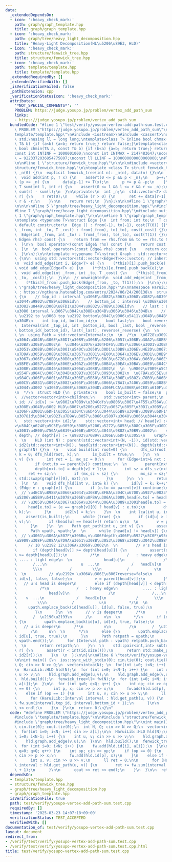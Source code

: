```yaml
---
data:
  _extendedDependsOn:
  - icon: ':heavy_check_mark:'
    path: graph/graph_template.hpp
    title: graph/graph_template.hpp
  - icon: ':heavy_check_mark:'
    path: graph/tree/heavy_light_decomposition.hpp
    title: "Heavy-Light Decomposition(HL\u5206\u89E3, HLD)"
  - icon: ':heavy_check_mark:'
    path: structure/fenwick_tree.hpp
    title: structure/fenwick_tree.hpp
  - icon: ':heavy_check_mark:'
    path: template/template.hpp
    title: template/template.hpp
  _extendedRequiredBy: []
  _extendedVerifiedWith: []
  _isVerificationFailed: false
  _pathExtension: cpp
  _verificationStatusIcon: ':heavy_check_mark:'
  attributes:
    '*NOT_SPECIAL_COMMENTS*': ''
    PROBLEM: https://judge.yosupo.jp/problem/vertex_add_path_sum
    links:
    - https://judge.yosupo.jp/problem/vertex_add_path_sum
  bundledCode: "#line 1 \"test/verify/yosupo-vertex-add-path-sum.test.cpp\"\n#define\
    \ PROBLEM \"https://judge.yosupo.jp/problem/vertex_add_path_sum\"\n#line 1 \"\
    template/template.hpp\"\n#include <iostream>\n#include <cassert>\nusing namespace\
    \ std;\nusing ll = long long;\ntemplate<class T> inline bool chmax(T& a, const\
    \ T& b) {if (a<b) {a=b; return true;} return false;}\ntemplate<class T> inline\
    \ bool chmin(T& a, const T& b) {if (b<a) {a=b; return true;} return false;}\n\
    const int INTINF = 1000001000;\nconst int INTMAX = 2147483647;\nconst ll LLMAX\
    \ = 9223372036854775807;\nconst ll LLINF = 1000000000000000000;\n#line 3 \"test/verify/yosupo-vertex-add-path-sum.test.cpp\"\
    \n\n#line 1 \"structure/fenwick_tree.hpp\"\n\n\n\n#include <vector>\n#line 6 \"\
    structure/fenwick_tree.hpp\"\n\ntemplate <class T> struct fenwick_tree {\n  fenwick_tree():\
    \ _n(0) {}\n  explicit fenwick_tree(int n): _n(n), data(n) {}\n\n  // point add\n\
    \  void add(int p, T x) {\n    assert(0 <= p && p < _n);\n    p++;\n    while\
    \ (p <= _n) {\n      data[p-1] += T(x);\n      p += p & -p;\n    }\n  } \n\n \
    \ T sum(int l, int r) {\n    assert(0 <= l && l <= r && r <= _n);\n    return\
    \ sum(r) - sum(l);\n  }\n\nprivate:\n  int _n;\n  std::vector<T> data;\n  T sum(int\
    \ r) {\n    T ret(0);\n    while (r > 0) {\n      ret += data[r-1];\n      r -=\
    \ r & -r;\n    }\n\n    return ret;\n  }\n};\n\n\n#line 1 \"graph/tree/heavy_light_decomposition.hpp\"\
    \n\n\n\n#line 5 \"graph/tree/heavy_light_decomposition.hpp\"\n#include <algorithm>\n\
    #line 7 \"graph/tree/heavy_light_decomposition.hpp\"\n#include <utility>\n\n#line\
    \ 1 \"graph/graph_template.hpp\"\n\n\n\n#line 5 \"graph/graph_template.hpp\"\n\
    \ntemplate <typename T>\nstruct Edge {\n  int from; int to;\n  T cost;\n\n  //\
    \ default constructor\n  Edge () : from(-1), to(-1), cost(T(0)) {}\n\n  Edge(int\
    \ _from, int _to, T _cost) : from(_from), to(_to), cost(_cost) {}\n\n  // unweighted\n\
    \  Edge(int _from, int _to) : from(_from), to(_to), cost(T(1)) {}\n\n  bool operator==(const\
    \ Edge& rhs) const {\n    return from == rhs.from && to == rhs.to && cost == rhs.cost;\n\
    \  }\n\n  bool operator<(const Edge& rhs) const {\n    return cost < rhs.cost;\n\
    \  }\n  \n  bool operator>(const Edge& rhs) const {\n    return cost > rhs.cost;\n\
    \  }\n\n};\n\n\ntemplate <typename T>\nstruct Graph : std::vector<std::vector<Edge<T>>>\
    \ {\n\n  using std::vector<std::vector<Edge<T>>>::vector; // inherit constructors\n\
    \n  void add_edge(int i, Edge<T> e) {\n    (*this)[i].push_back(e);\n  }\n\n \
    \ void add_edge(Edge<T> e) {\n    (*this)[e.from].push_back(e);\n  }\n\n  // weighted\n\
    \  void add_edge(int _from, int _to, T _cost) {\n    (*this)[_from].push_back(Edge(_from,\
    \ _to, _cost));\n  }\n\n  // unweighted\n  void add_edge(int _from, int _to) {\n\
    \    (*this)[_from].push_back(Edge(_from, _to, T(1)));\n  }\n\n};\n\n\n#line 10\
    \ \"graph/tree/heavy_light_decomposition.hpp\"\n\nnamespace HaruiLib {\n  // cf\
    \ : https://ngtkana.hatenablog.com/entry/2024/06/24/200138\n  struct Interval\
    \ {\n    // top_id : interval \u306E\u3082\u3063\u3068\u3082\u6839\u306B\u8FD1\
    \u3044\u9802\u70B9\u306Eid\n    // bottom_id : interval \u306E\u3082\u3063\u3068\
    \u3082\u8449\u306B\u8FD1\u3044\u9802\u70B9\u306Eid\n    // last : LCA\u3092\u542B\
    \u3080 interval \u3067\u3042\u308B\u304B\u3069\u3046\u304B\n    // reverse : from\
    \ \u2192 to \u3068 top \u2192 bottom\u304C\u9006\u5411\u304D\u304B\u3069\u3046\
    \u304B\n    int top_id, bottom_id;\n    bool last;\n    bool reverse;\n  \n  \
    \  Interval(int _top_id, int _bottom_id, bool _last, bool _reverse) : top_id(_top_id),\
    \ bottom_id(_bottom_id), last(_last), reverse(_reverse) {\n  \n    }\n  };\n \
    \ \n  using Path = std::vector<Interval>;\n  \n  /*\n  \u6728\u3092\u3044\u304F\
    \u3064\u304B\u306E\u30D1\u30B9\u306B\u5206\u3051\u308B\u30A2\u30EB\u30B4\u30EA\
    \u30BA\u30E0\u3002\n  \u3046\u307E\u304FDFS\u3057\u3066\u30D1\u30B9\u306B\u5206\
    \u3051\u308B\u3068\u3001\u540C\u3058\u30D1\u30B9\u306E\u4E2D\u3067id\u304C\u9023\
    \u7D9A\u3059\u308B\u306E\u3067\u3001\u4E00\u3064\u306E\u30D1\u30B9\u306E\u4E2D\
    \u3067\u306F\u30BB\u30B0\u30E1\u30F3\u30C8\u6728\u306A\u3069\u306E\u5217\u306B\
    \u5BFE\u3057\u3066\u306E\u30A2\u30EB\u30B4\u30EA\u30BA\u30E0\u304C\u4F7F\u3048\
    \u308B\u3088\u3046\u306B\u306A\u308B\u3002\n  \n  \u9802\u70B9\u5C5E\u6027\u306E\
    \u554F\u984C\u306F\u304B\u3093\u305F\u3093\u3002\n  \u8FBA\u5C5E\u6027\u306E\u554F\
    \u984C\u306F\u3001\u8FBA\u306E\u5B50\u5074\u306E\u9802\u70B9\u306B\u305D\u306E\
    \u60C5\u5831\u3092\u3082\u305F\u305B\u3066\u7BA1\u7406\u3059\u308B\u3068\u3044\
    \u3044\u3002 \u305D\u306E\u3068\u304D\u306FLCA\u306B\u6CE8\u610F\u3059\u308B\u3002\
    \n  */\n  struct HLD {\n  private:\n    bool is_built = false;\n  public:\n  \
    \  //vector<vector<int>>children;\n    std::vector<int> parent;\n    std::vector<int>\
    \ id; // id[v] := \u9802\u70B9v\u304Cdfs\u9806\u3067\u4F55\u756A\u76EE\u306B\u3042\
    \u308B\u304B\u3002 HLD\u3067\u5206\u5272\u3057\u305F\u30D1\u30B9\u306E\u4E2D\u3067\
    \u306F\u3001\u6DF1\u3055\u304C\u6D45\u3044\u65B9\u304B\u3089\u6DF1\u3044\u65B9\
    \u3078id\u304C\u9023\u7D9A\u3057\u3066\u5897\u3048\u3066\u3044\u304F\u3002\n \
    \   std::vector<int> id2;\n    std::vector<int> head; // head[v] := \u9802\u70B9\
    v\u304C\u6240\u5C5E\u3059\u308B\u5206\u5272\u3055\u308C\u305F\u30D1\u30B9\u306E\
    \u3001\u4E00\u756A\u6839\u306B\u8FD1\u3044\u9802\u70B9\u3002\n    std::vector<int>\
    \ depth; // depth[v] := \u9802\u70B9v\u306E\u6DF1\u3055\n    Graph<int> graph;\n\
    \  \n    HLD (int N) : parent(std::vector<int>(N, -1)), id(std::vector<int>(N)),\
    \ id2(std::vector<int>(N)), head(std::vector<int>(N)), depth(std::vector<int>(N)),\
    \ graph(N) {}\n  \n    void build(int root=0) {\n      dfs_sz(root);\n      int\
    \ k = 0; dfs_hld(root, k);\n      is_built = true;\n    }\n  \n    int dfs_sz(int\
    \ v) {\n      int ret = 1, mx_sz = 0;\n      for (Edge<int>& nxt : graph[v]) {\n\
    \        if (nxt.to == parent[v]) continue;\n  \n        parent[nxt.to] = v;\n\
    \        depth[nxt.to] = depth[v] + 1;\n        int sz = dfs_sz(nxt.to);\n   \
    \     ret += sz;\n        if (mx_sz < sz) {\n          mx_sz = sz;\n         \
    \ std::swap(graph[v][0], nxt);\n        }\n      }\n  \n      return ret;\n  \
    \  }\n  \n    void dfs_hld(int v, int& k) {\n      id[v] = k; k++;\n      for\
    \ (Edge e : graph[v]) {\n        if (e.to == parent[v]) continue;\n  \n      \
    \  // \u4ECA\u898B\u3066\u3044\u308B\u8FBA\u304C\u6700\u5927\u9023\u7D50\u6210\
    \u5206\u65B9\u5411\u3078\u306E\u8FBA\u306A\u3089,head[e.to] = head[v]\n      \
    \  // \u305D\u3046\u3067\u306A\u3044\u306A\u3089\u3001head[e.to] = e.to;\n   \
    \     head[e.to] = (e == graph[v][0] ? head[v] : e.to);\n        dfs_hld(e.to,\
    \ k);\n      }\n      id2[v] = k;\n    }\n  \n    int lca(int u, int v) {\n  \
    \    assert(is_built);\n      while (true) {\n        if (id[u] > id[v]) std::swap(u,\
    \ v);\n        if (head[u] == head[v]) return u;\n  \n        v = parent[head[v]];\n\
    \      }\n    }\n  \n    Path get_path(int u, int v) {\n      assert(is_built);\n\
    \      Path upath, vpath;\n  \n      while (head[u] != head[v]) {\n  \n      \
    \  // \u3061\u306A\u307F\u306Bu,v\u306Edepth\u306E\u5927\u5C0F\u95A2\u4FC2\u306F\
    \u5909\u308F\u308A\u7D9A\u3051\u308B\u3053\u3068\u3082\u3042\u308B\u3002\n   \
    \     // 10 \u2192 12\u306A\u3069\u3002\n  \n        // v's head is deeper\n \
    \       if (depth[head[v]] >= depth[head[u]]) {\n          assert(depth[head[v]]\
    \ >= depth[head[u]]);\n          /*\n            /   : heavy edge\n          \
    \ .... : light edge\n  \n              head[u]\n                 /\n         \
    \       /...\n               u  ...\n              /   head[v]\n             /\
    \       \\\n            /         \\\n           /           v\n          */\n\
    \  \n          // u\u2192v \u306A\u306E\u3067reverse=false\n          vpath.emplace_back(id[head[v]],\
    \ id[v], false, false);\n          v = parent[head[v]];\n        }\n  \n     \
    \   // u's head is deeper\n        else if (depth[head[v]] < depth[head[u]]) {\n\
    \          /*\n            /   : heavy edge\n           .... : light edge\n  \n\
    \              head[v]\n                 /\n                /...\n           \
    \    v  ...\n              /   head[u]\n             /       \\\n            /\
    \         \\\n           /           u\n          */\n  \n          //\n     \
    \     upath.emplace_back(id[head[u]], id[u], false, true);\n          u = parent[head[u]];\n\
    \        }\n      }\n  \n      // v is deeper\n      /*\n         u\n        /\n\
    \       /  \u2190\u2193\n      /\n     v\n  \n      */\n      if (depth[v] > depth[u])\
    \ {\n        upath.emplace_back(id[u], id[v], true, false);\n      }\n  \n   \
    \   // u is deeper\n      /*\n         v\n        /\n       /  \u2192\u2191\n\
    \      /\n     u\n  \n      */\n      else {\n        upath.emplace_back(id[v],\
    \ id[u], true, true);\n      }\n      Path retpath = upath;\n      std::reverse(vpath.begin(),\
    \ vpath.end());\n      for (Interval path : vpath) retpath.push_back(path);\n\
    \  \n      return retpath;\n    }\n  \n    std::pair<int,int> subtree_query(int\
    \ r) {\n      assert(r < int(id.size()));\n      return std::make_pair(id[r],\
    \ id2[r]);\n    }\n  \n  };\n\n}\n\n#line 6 \"test/verify/yosupo-vertex-add-path-sum.test.cpp\"\
    \n\nint main() {\n  ios::sync_with_stdio(0); cin.tie(0); cout.tie(0);\n  int N,\
    \ Q; cin >> N >> Q;\n  vector<int>a(N); \n  for(int i=0; i<N; i++) cin >> a[i];\n\
    \n  HaruiLib::HLD hld(N);\n  for (int i=0; i<N-1; i++) {\n    int u, v; cin >>\
    \ u >> v;\n    hld.graph.add_edge(u,v);\n    hld.graph.add_edge(v,u);\n  }\n\n\
    \  hld.build();\n  fenwick_tree<ll> fw(N);\n  for (int i=0; i<N; i++) {\n    fw.add(hld.id[i],\
    \ a[i]);\n  }\n\n  for (int q=0; q<Q; q++) {\n    int op; cin >> op;\n    if (op\
    \ == 0) {\n      int p, x; cin >> p >> x;\n      fw.add(hld.id[p], x);\n    }\n\
    \    else if (op == 1) {\n      int u, v; cin >> u >> v;\n      ll ret = 0;\n\n\
    \      for (HaruiLib::Interval interval : hld.get_path(u, v)) {\n        ret +=\
    \ fw.sum(interval.top_id, interval.bottom_id + 1);\n      }\n\n      cout << ret\
    \ << endl;\n    }\n  }\n\n  return 0;\n}\n"
  code: "#define PROBLEM \"https://judge.yosupo.jp/problem/vertex_add_path_sum\"\n\
    #include \"template/template.hpp\"\n\n#include \"structure/fenwick_tree.hpp\"\n\
    #include \"graph/tree/heavy_light_decomposition.hpp\"\n\nint main() {\n  ios::sync_with_stdio(0);\
    \ cin.tie(0); cout.tie(0);\n  int N, Q; cin >> N >> Q;\n  vector<int>a(N); \n\
    \  for(int i=0; i<N; i++) cin >> a[i];\n\n  HaruiLib::HLD hld(N);\n  for (int\
    \ i=0; i<N-1; i++) {\n    int u, v; cin >> u >> v;\n    hld.graph.add_edge(u,v);\n\
    \    hld.graph.add_edge(v,u);\n  }\n\n  hld.build();\n  fenwick_tree<ll> fw(N);\n\
    \  for (int i=0; i<N; i++) {\n    fw.add(hld.id[i], a[i]);\n  }\n\n  for (int\
    \ q=0; q<Q; q++) {\n    int op; cin >> op;\n    if (op == 0) {\n      int p, x;\
    \ cin >> p >> x;\n      fw.add(hld.id[p], x);\n    }\n    else if (op == 1) {\n\
    \      int u, v; cin >> u >> v;\n      ll ret = 0;\n\n      for (HaruiLib::Interval\
    \ interval : hld.get_path(u, v)) {\n        ret += fw.sum(interval.top_id, interval.bottom_id\
    \ + 1);\n      }\n\n      cout << ret << endl;\n    }\n  }\n\n  return 0;\n}\n"
  dependsOn:
  - template/template.hpp
  - structure/fenwick_tree.hpp
  - graph/tree/heavy_light_decomposition.hpp
  - graph/graph_template.hpp
  isVerificationFile: true
  path: test/verify/yosupo-vertex-add-path-sum.test.cpp
  requiredBy: []
  timestamp: '2025-03-23 14:07:18+09:00'
  verificationStatus: TEST_ACCEPTED
  verifiedWith: []
documentation_of: test/verify/yosupo-vertex-add-path-sum.test.cpp
layout: document
redirect_from:
- /verify/test/verify/yosupo-vertex-add-path-sum.test.cpp
- /verify/test/verify/yosupo-vertex-add-path-sum.test.cpp.html
title: test/verify/yosupo-vertex-add-path-sum.test.cpp
---
```

